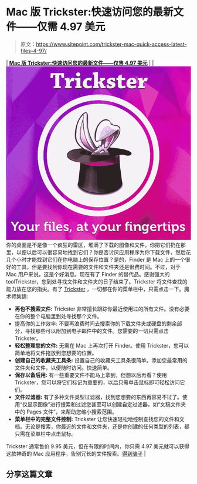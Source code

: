 # Mac 版 Trickster:快速访问您的最新文件——仅需 4.97 美元

> 原文：<https://www.sitepoint.com/trickster-mac-quick-access-latest-files-4-97/>

| [**Mac 版 Trickster:快速访问您的最新文件——仅售 4.97 美元**](http://www.mightydeals.com/deal/trickster.html?ref=jquery4utrickster) |
| [![](img/2cc9673b0d35904f8c17c4257c70bf7b.png)](http://www.mightydeals.com/deal/trickster.html?ref=jquery4utrickster)你的桌面是不是像一个疯狂的雷区，堆满了下载的图像和文件，你把它们扔在那里，以便以后可以很容易地找到它们？你是否讨厌应用程序为你下载文件，然后花几个小时才能找到它们在你电脑上的保存位置？是的，Finder 是 Mac 上的一个很好的工具，但是要找到你现在需要的文件和文件夹还是很费时间。不过，对于 Mac 用户来说，这是个好消息。现在有了 Finder 的替代品。感谢强大的 toolTrickster，您到处寻找文件和文件夹的日子结束了。Trickster 将文件查找的能力放在您的指尖。有了 [Trickster](http://www.mightydeals.com/deal/trickster.html?ref=jquery4utrickster) ，一切都在你的菜单栏中，只需点击一下。魔术师集锦:

*   **再也不搜索文件:**
    Trickster 非常擅长跟踪你最近使用过的所有文件。没有必要在你的整个电脑里到处寻找那个文件。
*   提高你的工作效率:
    不要再浪费时间去搜索你的下载文件夹或硬盘的剩余部分，寻找那些可以附加到电子邮件中的文件。您需要的一切只需点击 Trickster。
*   **轻松整理您的文件:**
    无需在 Mac 上再次打开 Finder。使用 Trickster，您可以简单地将文件拖放到您想要的位置。
*   **创建自己的收藏夹工具条:**
    设置自己的收藏夹工具条很简单。添加您最常用的文件夹和文件，以便随时访问。快速简单。
*   **保存以备后用:**
    有一些重要文件不能马上拿到，但想以后再看？使用 Trickster，您可以将它们标记为重要的，以后只需单击鼠标即可轻松访问它们。
*   **文件过滤器:**
    有了多种文件类型过滤器，找到您想要的东西再容易不过了。使用“仅显示图像”进行搜索和过滤您甚至可以创建自定过滤器，如“文稿文件夹中的 Pages 文件”，来帮助您缩小搜索范围。
*   **菜单栏中的完整文件控制:**
    Trickster 让您快速轻松地控制查找您的文件和文档。无论是搜索，你最近的文件和文件夹，还是你创建的任何类型的列表，都只需在菜单栏中点击鼠标。

Trickster 通常售价 9.95 美元，但在有限的时间内，你只需 4.97 美元就可以获得这款神奇的 Mac 应用程序，告别冗长的文件搜索。[得到骗子](http://www.mightydeals.com/deal/trickster.html?ref=jquery4utrickster) |

## 分享这篇文章